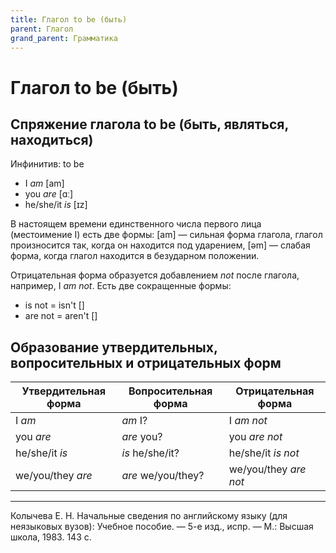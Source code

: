 ```yaml
---
title: Глагол to be (быть)
parent: Глагол
grand_parent: Грамматика
---
```


# Глагол to be (быть)


## Спряжение глагола to be (быть, являться, находиться)

Инфинитив: to be

- I *am* [am]
- you *are* [ɑː]
- he/she/it *is* [ɪz]

В настоящем времени единственного числа первого лица (местоимение I)
есть две формы: [am] — сильная форма глагола, глагол произносится так,
когда он находится под ударением, [əm] — слабая форма, когда глагол
находится в безударном положении.

Отрицательная форма образуется добавлением *not* после глагола,
например, I *am not*.  Есть две сокращенные формы:
- is not = isn't []
- are not = aren't []


## Образование утвердительных, вопросительных и отрицательных форм

| Утвердительная форма | Вопросительная форма | Отрицательная форма   |
|----------------------|----------------------|-----------------------|
| I *am*               | *am* I?              | I *am not*            |
| you *are*            | *are* you?           | you *are not*         |
| he/she/it *is*       | *is* he/she/it?      | he/she/it *is not*    |
| we/you/they *are*    | *are* we/you/they?   | we/you/they *are not* |


---

Колычева Е. Н.  Начальные сведения по английскому языку (для
неязыковых вузов): Учебное пособие. — 5-е изд., испр. — М.: Высшая
школа, 1983. 143 с.
  
